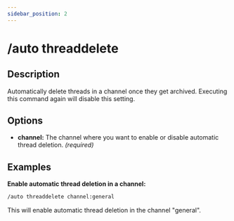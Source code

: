 ```yaml
---
sidebar_position: 2
---
```


# /auto threaddelete
## Description
Automatically delete threads in a channel once they get archived. Executing this command again will disable this setting.
## Options
- **channel:** The channel where you want to enable or disable automatic thread deletion. *(required)*
## Examples
**Enable automatic thread deletion in a channel:**
```bash
/auto threaddelete channel:general
```
This will enable automatic thread deletion in the channel "general".
